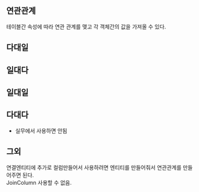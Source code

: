 ## 연관관계
테이블간 속성에 따라 연관 관계를 맺고 각 객체간의 값을 가져올 수 있다.
## 다대일
## 일대다
## 일대일
## 다대다
- 실무에서 사용하면 안됨
## 그외
연결엔티티에 추가로 컬럼만들어서 사용하려면 엔티티를 만들어줘서 연관관계를 만들어주면 된다.  
JoinColumn 사용할 수 없음.
